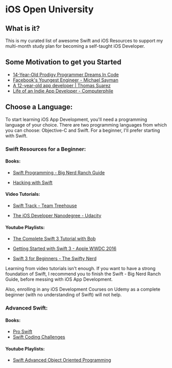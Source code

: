 # iOS Open University

## What is it?

This is my curated list of awesome Swift and iOS Resources to support my multi-month study plan for becoming a self-taught iOS Developer.

## Some Motivation to get you Started

* [14-Year-Old Prodigy Programmer Dreams In Code](https://www.youtube.com/watch?v=DBXZWB_dNsw)
* [Facebook's Youngest Engineer - Michael Sayman](https://www.youtube.com/watch?v=mmQG_BCiVHU)
* [A 12-year-old app developer | Thomas Suarez](https://www.youtube.com/watch?v=Fkd9TWUtFm0)
* [Life of an Indie App Developer - Computerphile](https://www.youtube.com/watch?v=yVRtJbXQsL8)

## Choose a Language:

To start learning iOS App Development, you'll need a programming language of your choice. There are two programming languages from which you can choose: Objective-C and Swift. For a beginner, I'll prefer starting with Swift.

### Swift Resources for a Beginner:

#### Books:
* [Swift Programming - Big Nerd Ranch Guide](https://www.bignerdranch.com/books/swift-programming/)

* [Hacking with Swift](https://www.hackingwithswift.com/read)

#### Video Tutorials:

* [Swift Track - Team Treehouse](https://teamtreehouse.com/tracks/learn-swift)

* [The iOS Developer Nanodegree - Udacity](https://www.udacity.com/course/ios-developer-nanodegree--nd003)

#### Youtube Playlists:

* [The Complete Swift 3 Tutorial with Bob](https://www.youtube.com/playlist?list=PL8btZwalbjYlRZh8Q1VK80Ly0YsZ7PZxx)

* [Getting Started with Swift 3 - Apple WWDC 2016](https://www.youtube.com/watch?v=AzesJrOcFDU)

* [Swift 3 for Beginners - The Swifty Nerd](https://www.youtube.com/playlist?list=PLvMYZOwDO7r3gDF1f23pWb19Awdt_wHom)

Learning from video tutorials isn't enough. If you want to have a strong foundation of Swift, I recommend you to finish the Swift - Big Nerd Ranch Guide, before messing with iOS App Development.

Also, enrolling in any iOS Development Courses on Udemy as a complete beginner (with no understanding of Swift) will not help.

### Advanced Swift:

#### Books:
* [Pro Swift](https://www.hackingwithswift.com/store/pro-swift)
* [Swift Coding Challenges](https://www.hackingwithswift.com/store/swift-coding-challenges)

#### Youtube Playlists:
* [Swift Advanced Object Oriented Programming](https://www.youtube.com/playlist?list=PL8btZwalbjYmZwMwqeeAZKHsQ81GxiuaD)
